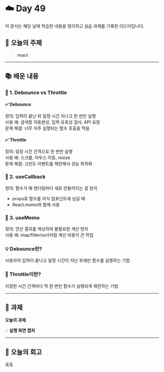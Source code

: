 # ☁️ Day 49
이 문서는 해당 날에 학습한 내용을 정리하고 실습 과제를 기록한 리드미입니다.

## 🔖 오늘의 주제
> **react**

---

## 📚 배운 내용
### 📌 1. Debounce vs Throttle
#### ✅ Debounce
정의: 입력이 끝난 뒤 일정 시간 지나고 한 번만 실행    
사용 예: 검색창 자동완성, 입력 유효성 검사, API 요청   
문제 해결: 너무 자주 실행되는 함수 호출을 막음  

#### ✅ Throttle
정의: 일정 시간 간격으로 한 번만 실행   
사용 예: 스크롤, 마우스 이동, resize   
문제 해결: 고빈도 이벤트를 제한해서 성능 최적화

### 📌 2. useCallback
정의: 함수가 매 렌더링마다 새로 만들어지는 걸 방지
- props로 함수를 자식 컴포넌트에 넘길 때
- React.memo와 함께 사용

### 📌 3. useMemo
정의: 연산 결과를 캐싱하여 불필요한 계산 방지   
사용 예: map/filter/sort처럼 계산 비용이 큰 작업

### 💡 Debounce란?
사용자의 입력이 끝나고 일정 시간이 지난 후에만 함수를 실행하는 기법

### 🚀 Throttle이란?
지정한 시간 간격마다 딱 한 번만 함수가 실행되게 제한하는 기법





---

## 📝 과제

**오늘의 과제**
>

💡 **실행 화면 캡처**




---

## 💭 오늘의 회고
흑흑

